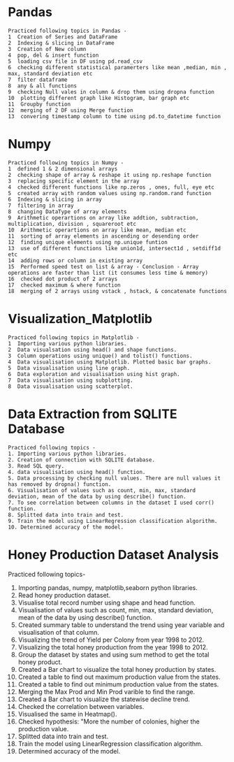 # Pandas
 
    Practiced following topics in Pandas -
    1  Creation of Series and DataFrame
    2  Indexing & slicing in DataFrame
    3  Creation of New column
    4  pop, del & insert function
    5  loading csv file in DF using pd.read_csv
    6  checking different statistical paramerters like mean ,median, min , max, standard deviation etc
    7  filter dataframe
    8  any & all functions
    9  checking Null vales in column & drop them using dropna function
    10  plotting different graph like Histogram, bar graph etc
    11  Groupby function
    12  merging of 2 DF using Merge function
    13  convering timestamp column to time using pd.to_datetime function

# Numpy
    Practiced following topics in Numpy -
    1  defined 1 & 2 dimensional arrays
    2  checking shape of array & reshape it using np.reshape function
    3  replacing specific element in the array
    4  checked different functions like np.zeros , ones, full, eye etc
    5  created array with random values using np.random.rand function
    6  Indexing & slicing in array
    7  filtering in array
    8  changing DataType of array elements
    9  Arithmetic operartions on array like addtion, subtraction, multiplication, division , squareroot etc
    10  Arithmetic operartions on array like mean, median etc
    11  sorting of array elements in ascending or desending order
    12  finding unique elements using np.unique funtion
    13  use of different functions like union1d, intersect1d , setdiff1d etc
    14  adding rows or column in existing array
    15  Performed speed test on list & array - Conclusion - Array operations are faster than list (it consumes less time & memory)
    16  checked dot product of 2 arrays
    17  checked maximum & where function
    18  merging of 2 arrays using vstack , hstack, & concatenate functions

# Visualization_Matplotlib
    Practiced following topics in Matplotlib -
    1  Importing various python libraries.
    2  Data visualsation using head() and shape functions.
    3  Column operations using unique() and tolist() functions.
    4  Data visualisation using Matplotlib. Plotted basic bar graphs.
    5  Data visualisation using line graph.
    6  Data exploration and visualisation using hist graph.
    7  Data visualisation using subplotting.
    8  Data visualisation using scatterplot.
   
# Data Extraction from SQLITE Database
    Practiced following topics -
    1. Importing various python libraries.
    2. Creation of connection with SQLITE database.
    3. Read SQL query.
    4. data visualisation using head() function.
    5. Data processing by checking null values. There are null values it has removed by dropna() function.
    6. Visualisation of values such as count, min, max, standard deviation, mean of the data by using describe() function.
    7. To see correlation between columns in the dataset I used corr() function.
    8. Splitted data into train and test.
    9. Train the model using LinearRegression classification algorithm.
    10. Determined accuracy of the model.

#  Honey Production Dataset Analysis
   Practiced following topics-
   1. Importing pandas, numpy, matplotlib,seaborn python libraries.
   2. Read honey production dataset.
   3. Visualise total record number using shape and head function.
   4. Visualisation of values such as count, min, max, standard deviation, mean of the data by using describe() function.
   5. Created summary table to understand the trend using year variable and visualisation of that column.
   6. Visualizing the trend of Yield per Colony from year 1998 to 2012.
   7. Visualizing the total honey production from the year 1998 to 2012.
   8. Group the dataset by states and using sum method to get the total honey product.
   9. Created a Bar chart to visualize the total honey production by states.
   10. Created a table to find out maximum production value from the states.
   11. Created a table to find out minimum production value from the states.
   12. Merging the Max Prod and Min Prod varible to find the range.
   13. Created a Bar chart to visualize the statewise decline trend.
   14. Checked the correlation between variables.
   15. Visualised the same in Heatmap().
   16. Checked hypothesis: "More the number of colonies, higher the production value.
   17. Splitted data into train and test.
   18. Train the model using LinearRegression classification algorithm.
   19. Determined accuracy of the model.
  
